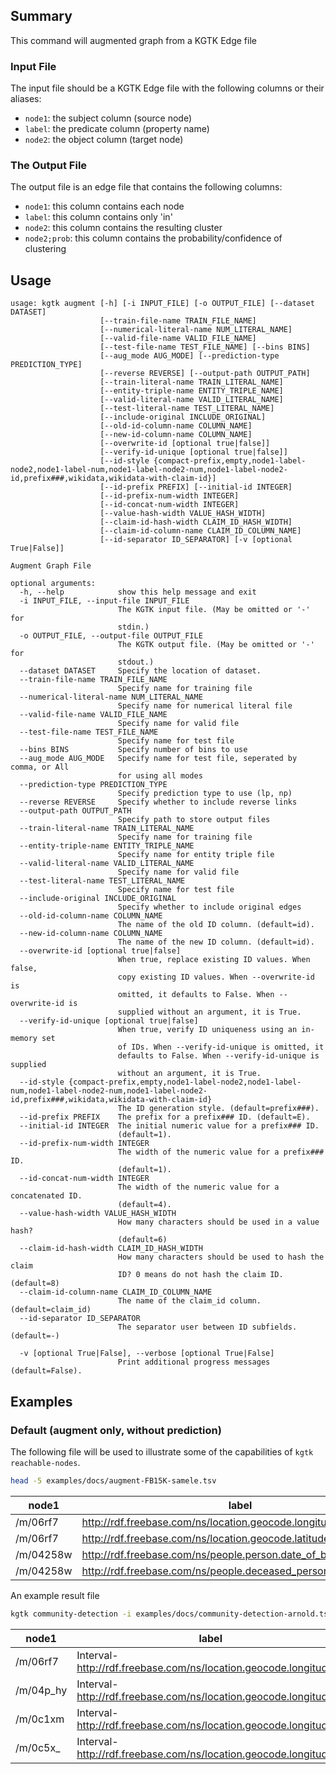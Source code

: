 ## Summary

This command will augmented graph from a KGTK Edge file

### Input File

The input file should be a KGTK Edge file with the following columns or their aliases:

- `node1`: the subject column (source node)
- `label`: the predicate column (property name)
- `node2`: the object column (target node)



### The Output File

The output file is an edge file that contains the following columns:

- `node1`: this column contains each node
- `label`: this column contains only 'in'
- `node2`: this column contains the resulting cluster
- `node2;prob`: this column contains the probability/confidence of clustering


## Usage
```
usage: kgtk augment [-h] [-i INPUT_FILE] [-o OUTPUT_FILE] [--dataset DATASET]
                    [--train-file-name TRAIN_FILE_NAME]
                    [--numerical-literal-name NUM_LITERAL_NAME]
                    [--valid-file-name VALID_FILE_NAME]
                    [--test-file-name TEST_FILE_NAME] [--bins BINS]
                    [--aug_mode AUG_MODE] [--prediction-type PREDICTION_TYPE]
                    [--reverse REVERSE] [--output-path OUTPUT_PATH]
                    [--train-literal-name TRAIN_LITERAL_NAME]
                    [--entity-triple-name ENTITY_TRIPLE_NAME]
                    [--valid-literal-name VALID_LITERAL_NAME]
                    [--test-literal-name TEST_LITERAL_NAME]
                    [--include-original INCLUDE_ORIGINAL]
                    [--old-id-column-name COLUMN_NAME]
                    [--new-id-column-name COLUMN_NAME]
                    [--overwrite-id [optional true|false]]
                    [--verify-id-unique [optional true|false]]
                    [--id-style {compact-prefix,empty,node1-label-node2,node1-label-num,node1-label-node2-num,node1-label-node2-id,prefix###,wikidata,wikidata-with-claim-id}]
                    [--id-prefix PREFIX] [--initial-id INTEGER]
                    [--id-prefix-num-width INTEGER]
                    [--id-concat-num-width INTEGER]
                    [--value-hash-width VALUE_HASH_WIDTH]
                    [--claim-id-hash-width CLAIM_ID_HASH_WIDTH]
                    [--claim-id-column-name CLAIM_ID_COLUMN_NAME]
                    [--id-separator ID_SEPARATOR] [-v [optional True|False]]

Augment Graph File

optional arguments:
  -h, --help            show this help message and exit
  -i INPUT_FILE, --input-file INPUT_FILE
                        The KGTK input file. (May be omitted or '-' for
                        stdin.)
  -o OUTPUT_FILE, --output-file OUTPUT_FILE
                        The KGTK output file. (May be omitted or '-' for
                        stdout.)
  --dataset DATASET     Specify the location of dataset.
  --train-file-name TRAIN_FILE_NAME
                        Specify name for training file
  --numerical-literal-name NUM_LITERAL_NAME
                        Specify name for numerical literal file
  --valid-file-name VALID_FILE_NAME
                        Specify name for valid file
  --test-file-name TEST_FILE_NAME
                        Specify name for test file
  --bins BINS           Specify number of bins to use
  --aug_mode AUG_MODE   Specify name for test file, seperated by comma, or All
                        for using all modes
  --prediction-type PREDICTION_TYPE
                        Specify prediction type to use (lp, np)
  --reverse REVERSE     Specify whether to include reverse links
  --output-path OUTPUT_PATH
                        Specify path to store output files
  --train-literal-name TRAIN_LITERAL_NAME
                        Specify name for training file
  --entity-triple-name ENTITY_TRIPLE_NAME
                        Specify name for entity triple file
  --valid-literal-name VALID_LITERAL_NAME
                        Specify name for valid file
  --test-literal-name TEST_LITERAL_NAME
                        Specify name for test file
  --include-original INCLUDE_ORIGINAL
                        Specify whether to include original edges
  --old-id-column-name COLUMN_NAME
                        The name of the old ID column. (default=id).
  --new-id-column-name COLUMN_NAME
                        The name of the new ID column. (default=id).
  --overwrite-id [optional true|false]
                        When true, replace existing ID values. When false,
                        copy existing ID values. When --overwrite-id is
                        omitted, it defaults to False. When --overwrite-id is
                        supplied without an argument, it is True.
  --verify-id-unique [optional true|false]
                        When true, verify ID uniqueness using an in-memory set
                        of IDs. When --verify-id-unique is omitted, it
                        defaults to False. When --verify-id-unique is supplied
                        without an argument, it is True.
  --id-style {compact-prefix,empty,node1-label-node2,node1-label-num,node1-label-node2-num,node1-label-node2-id,prefix###,wikidata,wikidata-with-claim-id}
                        The ID generation style. (default=prefix###).
  --id-prefix PREFIX    The prefix for a prefix### ID. (default=E).
  --initial-id INTEGER  The initial numeric value for a prefix### ID.
                        (default=1).
  --id-prefix-num-width INTEGER
                        The width of the numeric value for a prefix### ID.
                        (default=1).
  --id-concat-num-width INTEGER
                        The width of the numeric value for a concatenated ID.
                        (default=4).
  --value-hash-width VALUE_HASH_WIDTH
                        How many characters should be used in a value hash?
                        (default=6)
  --claim-id-hash-width CLAIM_ID_HASH_WIDTH
                        How many characters should be used to hash the claim
                        ID? 0 means do not hash the claim ID. (default=8)
  --claim-id-column-name CLAIM_ID_COLUMN_NAME
                        The name of the claim_id column. (default=claim_id)
  --id-separator ID_SEPARATOR
                        The separator user between ID subfields. (default=-)

  -v [optional True|False], --verbose [optional True|False]
                        Print additional progress messages (default=False).
```

## Examples


### Default (augment only, without prediction)

The following file will be used to illustrate some of the capabilities of `kgtk reachable-nodes`.

```bash
head -5 examples/docs/augment-FB15K-samele.tsv
```

| node1 | label | node2 |
| -- | -- | -- | 
|/m/06rf7	|<http://rdf.freebase.com/ns/location.geocode.longitude>|	9.70404945|
|/m/06rf7	|<http://rdf.freebase.com/ns/location.geocode.latitude>|	54.20867775|
|/m/04258w|	<http://rdf.freebase.com/ns/people.person.date_of_birth>|	1912.66666667|
|/m/04258w|	<http://rdf.freebase.com/ns/people.deceased_person.date_of_death>|	1997.83333333|


An example result file

```bash
kgtk community-detection -i examples/docs/community-detection-arnold.tsv --method blockmodel
```

|node1                                        |label|node2    |
|---------------------------------------------|-----|---------|
|/m/06rf7	|Interval-<http://rdf.freebase.com/ns/location.geocode.longitude>_0|	Interval-<http://rdf.freebase.com/ns/location.geocode.longitude>(-175.2_-108.99791662499999)|
|/m/04p_hy	|Interval-<http://rdf.freebase.com/ns/location.geocode.longitude>_0|	Interval-<http://rdf.freebase.com/ns/location.geocode.longitude>(-175.2_-108.99791662499999)|
|/m/0c1xm	|Interval-<http://rdf.freebase.com/ns/location.geocode.longitude>_0	|Interval-<http://rdf.freebase.com/ns/location.geocode.longitude>(-175.2_-108.99791662499999)|
|/m/0c5x_	|Interval-<http://rdf.freebase.com/ns/location.geocode.longitude>_0|	Interval-<http://rdf.freebase.com/ns/location.geocode.longitude>(-175.2_-108.99791662499999)|
